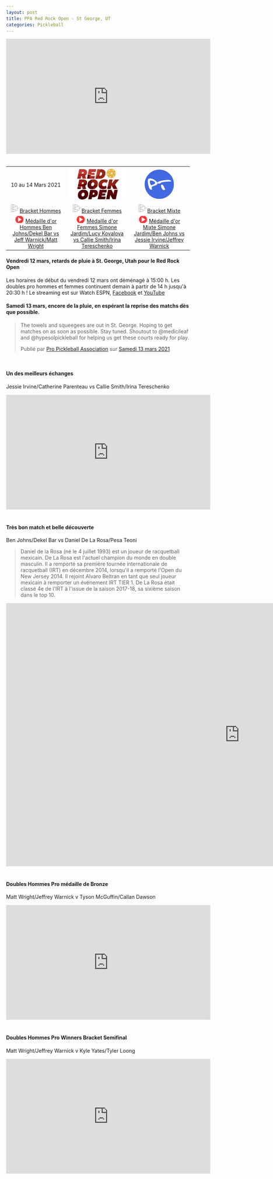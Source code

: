 ```yaml
---
layout: post
title: PPA Red Rock Open - St George, UT
categories: Pickleball
---
```


<div class="videoWrapper">
    <iframe src="https://www.facebook.com/plugins/video.php?height=315&href=https%3A%2F%2Fwww.facebook.com%2FOfficialPPATour%2Fvideos%2F481716316508633%2F&show_text=false&width=560" width="560" height="315" style="border:none;overflow:hidden" scrolling="no" frameborder="0" allowfullscreen="true" allow="autoplay; clipboard-write; encrypted-media; picture-in-picture; web-share" allowFullScreen="true"></iframe>
</div>

<br>

<table>
    <tr>
        <td> 
            <div style="text-align: center">
                10 au 14 Mars 2021
            </div>
        </td>
        <td>
            <div style="text-align: center">
                <a href="https://www.ppatour.com/"><img src="/images/redrockopen.jpg" alt="ppatour.com" width="180"/></a>
            </div>
        </td>
        <td>
            <div style="text-align: center">  
                <a href="https://www.pickleballtournaments.com/tournamentinfo.pl?tid=4584"><img src="/images/pt.png" alt="pickleballtournaments.com" width="80"/></a>
            </div>
        </td>
    </tr>
        <tr>
        <td>
            <div style="text-align: center">
                <img src="/images/bracket.png" width="25"/><a href="https://www.pickleballtournaments.com/Tournaments/UT/2021_RedRock/MDO_91.htm">Bracket Hommes</a>
            </div>
        </td>
        <td>
            <div style="text-align: center">
            <img src="/images/bracket.png" width="25"/><a href="https://www.pickleballtournaments.com/Tournaments/UT/2021_RedRock/WDO_58.htm">Bracket Femmes</a>
            </div>
        </td>
        <td>
            <div style="text-align: center">
            <img src="/images/bracket.png" width="25"/><a href="https://www.pickleballtournaments.com/Tournaments/UT/2021_RedRock/MXDO_76.htm">Bracket Mixte</a>
            </div>
        </td>
    </tr>
    <tr>
        <td>
            <div style="text-align: center"><img src="/images/play.png" width="25"/>
                <a href="https://www.youtube.com/watch?v=3zlG9PBS4Nc&t=22253s">Médaille d'or Hommes Ben Johns/Dekel Bar vs Jeff Warnick/Matt Wright</a>
            </div>
        </td>
        <td>
            <div style="text-align: center"><img src="/images/play.png" width="25"/>
                <a href="https://www.youtube.com/watch?v=3zlG9PBS4Nc&t=18225s">Médaille d'or Femmes Simone Jardim/Lucy Kovalova vs Callie Smith/Irina Tereschenko</a>
            </div>
        </td>
        <td>
            <div style="text-align: center"><img src="/images/play.png" width="25"/>
                <a href="">Médaille d'or Mixte Simone Jardim/Ben Johns vs Jessie Irvine/Jeffrey Warnick</a>
            </div>
        </td>
    </tr><!--
    <tr>
        <td>
            <div style="text-align: center">
                vs 
            </div>
        </td>
        <td>
            <div style="text-align: center">
                vs 
            </div>
        </td>
        <td>
            <div style="text-align: center">
                 vs 
            </div>
        </td>
    </tr>-->
</table>

#### Vendredi 12 mars, retards de pluie à St. George, Utah pour le Red Rock Open
Les horaires de début du vendredi 12 mars ont déménagé à 15:00 h.
Les doubles pro hommes et femmes continuent demain à partir de 14 h jusqu'à 20:30 h ! Le streaming est sur Watch ESPN, <a href="https://www.facebook.com/OfficialPPATour">Facebook</a> et <a href="https://www.youtube.com/c/PPAtour/videos">YouTube</a>

#### Samedi 13 mars, encore de la pluie, en espérant la reprise des matchs dès que possible.

<div id="fb-root"></div>
<script async defer crossorigin="anonymous" src="https://connect.facebook.net/fr_CA/sdk.js#xfbml=1&version=v10.0" nonce="nuCryucA"></script>

<div class="fb-post" data-href="https://www.facebook.com/OfficialPPATour/posts/481883673158564" data-width="500" data-show-text="true"><blockquote cite="https://www.facebook.com/OfficialPPATour/posts/481883673158564" class="fb-xfbml-parse-ignore"><p>The towels and squeegees are out in St. George. Hoping to get matches on as soon as possible. Stay tuned. Shoutout to &#064;medicileaf and &#064;hypesolpickleball for helping us get these courts ready for play.</p>Publié par <a href="https://www.facebook.com/OfficialPPATour/">Pro Pickleball Association</a> sur&nbsp;<a href="https://www.facebook.com/OfficialPPATour/posts/481883673158564">Samedi 13 mars 2021</a></blockquote></div>

<br>

#### Un des meilleurs échanges
Jessie Irvine/Catherine Parenteau vs Callie Smith/Irina Tereschenko
<div class="videoWrapper">
<iframe src="https://www.facebook.com/plugins/video.php?height=314&href=https%3A%2F%2Fwww.facebook.com%2FOfficialPPATour%2Fvideos%2F482423429771255%2F&show_text=false&width=560" width="560" height="314" style="border:none;overflow:hidden" scrolling="no" frameborder="0" allowfullscreen="true" allow="autoplay; clipboard-write; encrypted-media; picture-in-picture; web-share" allowFullScreen="true"></iframe>
</div>

<br>

#### Très bon match et belle découverte
Ben Johns/Dekel Bar vs Daniel De La Rosa/Pesa Teoni

>Daniel de la Rosa (né le 4 juillet 1993) est un joueur de racquetball mexicain. De La Rosa est l'actuel champion du monde en double masculin. Il a remporté sa première tournée internationale de racquetball (IRT) en décembre 2014, lorsqu'il a remporté l'Open du New Jersey 2014. Il rejoint Alvaro Beltran en tant que seul joueur mexicain à remporter un événement IRT TIER 1. De La Rosa était classé 4e de l'IRT à l'issue de la saison 2017-18, sa sixième saison dans le top 10.
<div class="videoWrapper">
<iframe width="1280" height="720" src="https://www.youtube.com/embed/3zlG9PBS4Nc?start=9826" frameborder="0" allow="accelerometer; autoplay; clipboard-write; encrypted-media; gyroscope; picture-in-picture" allowfullscreen></iframe>
</div>

<br>

#### Doubles Hommes Pro médaille de Bronze
Matt Wright/Jeffrey Warnick v Tyson McGuffin/Callan Dawson 

<div class="videoWrapper">
<iframe src="https://www.facebook.com/plugins/video.php?height=314&href=https%3A%2F%2Fwww.facebook.com%2Fmatt.mayfield.98%2Fvideos%2F10224963388847859%2F&show_text=false&width=560" width="560" height="314" style="border:none;overflow:hidden" scrolling="no" frameborder="0" allowfullscreen="true" allow="autoplay; clipboard-write; encrypted-media; picture-in-picture; web-share" allowFullScreen="true"></iframe>
</div>

<br>

#### Doubles Hommes Pro Winners Bracket Semifinal
Matt Wright/Jeffrey Warnick v Kyle Yates/Tyler Loong

<div class="videoWrapper">
<iframe src="https://www.facebook.com/plugins/video.php?height=314&href=https%3A%2F%2Fwww.facebook.com%2Fmatt.mayfield.98%2Fvideos%2F10224961324356248%2F&show_text=false&width=560" width="560" height="314" style="border:none;overflow:hidden" scrolling="no" frameborder="0" allowfullscreen="true" allow="autoplay; clipboard-write; encrypted-media; picture-in-picture; web-share" allowFullScreen="true"></iframe>
</div>